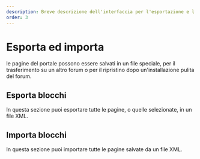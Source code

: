 ```yaml
---
description: Breve descrizione dell'interfaccia per l'esportazione e l'importazione dei plugin del portale
order: 3
---
```


# Esporta ed importa

le pagine del portale possono essere salvati in un file speciale, per il trasferimento su un altro forum o per il ripristino dopo un'installazione pulita del forum.

## Esporta blocchi

In questa sezione puoi esportare tutte le pagine, o quelle selezionate, in un file XML.

## Importa blocchi

In questa sezione puoi importare tutte le pagine salvate da un file XML.
